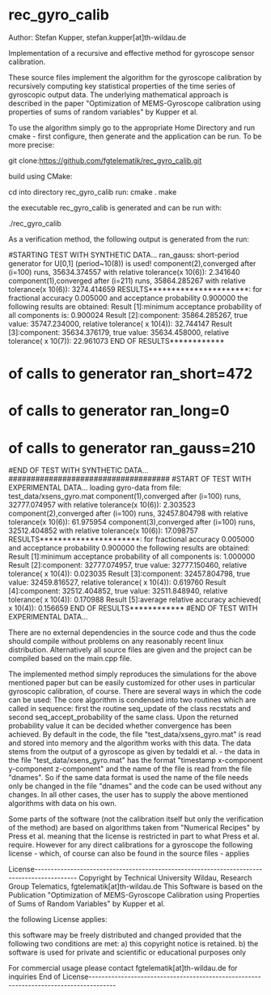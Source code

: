 # rec_gyro_calib
Author: Stefan Kupper, stefan.kupper[at]th-wildau.de

Implementation of a recursive and effective method for gyroscope sensor calibration.

These source files implement the algorithm for the gyroscope calibration by recursively computing key statistical properties of the time series of gyroscopic output data. The underlying mathematical approach is described in the paper "Optimization of MEMS-Gyroscope calibration using properties of sums of random variables" by Kupper et al.

To use the algorithm simply go to the appropriate Home Directory and run cmake - first configure, then generate and the application can be run. To be more precise:

git clone:https://github.com/fgtelematik/rec_gyro_calib.git

build using CMake:

cd into directory rec_gyro_calib
run: cmake .
make

the executable rec_gyro_calib is generated and can be run with:

./rec_gyro_calib

As a verification method, the following output is generated from the run:

#STARTING TEST WITH SYNTHETIC DATA...
ran_gauss: short-period generator for U[0,1] (period~10(8)) is used!
component(2),converged after (i=100) runs, 35634.374557 with relative tolerance(x 10(6)): 2.341640
component(1),converged after (i=211) runs, 35864.285267 with relative tolerance(x 10(6)): 3274.414659
RESULTS**********************:
for fractional accuracy 0.005000 and acceptance probability 0.900000 the following results are obtained:
Result [1]:minimum acceptance probability of all components is: 0.900024
Result [2]:component: 35864.285267, true value: 35747.234000, relative tolerance( x 10(4)): 32.744147
Result [3]:component: 35634.376179, true value: 35634.458000, relative tolerance( x 10(7)): 22.961073
END OF RESULTS************
# of calls to generator ran_short=472
# of calls to generator ran_long=0
# of calls to generator ran_gauss=210
#END OF TEST WITH SYNTHETIC DATA...
####################################
#START OF TEST WITH EXPERIMENTAL DATA...
loading gyro-data from file: test_data/xsens_gyro.mat
component(1),converged after (i=100) runs, 32777.074957 with relative tolerance(x 10(6)): 2.303523
component(2),converged after (i=100) runs, 32457.804798 with relative tolerance(x 10(6)): 61.975954
component(3),converged after (i=100) runs, 32512.404852 with relative tolerance(x 10(6)): 17.098757
RESULTS**********************:
for fractional accuracy 0.005000 and acceptance probability 0.900000 the following results are obtained:
Result [1]:minimum acceptance probability of all components is: 1.000000
Result [2]:component: 32777.074957, true value: 32777.150460, relative tolerance( x 10(4)): 0.023035
Result [3]:component: 32457.804798, true value: 32459.816527, relative tolerance( x 10(4)): 0.619760
Result [4]:component: 32512.404852, true value: 32511.848940, relative tolerance( x 10(4)): 0.170988
Result [5]:average relative accuracy achieved( x 10(4)): 0.156659
END OF RESULTS************
#END OF TEST WITH EXPERIMENTAL DATA...

There are no external dependencies in the source code and thus the code should compile without problems on any reasonably recent linux distribution. Alternatively all source files are given and the project can be compiled based on the main.cpp file.

The implemented method simply reproduces the simulations for the above mentioned paper but can be easily customized for other uses in particular gyroscopic calibration, of course. There are several ways in which the code can be used: The core algorithm is condensed into two routines which are called in sequence: first the routine seq_update of the class recstats and second seq_accept_probability of the same class. Upon the returned probability value it can be decided whether convergence has been achieved. By default in the code, the file "test_data/xsens_gyro.mat" is read and stored into memory and the algorithm works with this data. The data stems from the output of a gyroscope as given by tedaldi et al. - the data in the file "test_data/xsens_gyro.mat" has the format "timestamp x-component y-component z-component" and the name of the file is read from the file "dnames". So if the same data format is used the name of the file needs only be changed in the file "dnames" and the code can be used without any changes. In all other cases, the user has to supply the above mentioned algorithms with data on his own.

Some parts of the software (not the calibration itself but only the verification of the method) are based on algorithms taken from "Numerical Recipes" by Press et al. meaning that the license is restricted in part to what Press et al. require. However for any direct calibrations for a gyroscope the following license - which, of course can also be found in the source files - applies

License-------------------------------------------------------------------------------------------
Copyright by Technical University Wildau, Research Group Telematics, fgtelematik[at]th-wildau.de
This Software is based on the Publication
"Optimization of MEMS-Gyroscope Calibration using Properties of Sums of Random Variables" by Kupper et al.

the following License applies:

this software may be freely distributed and changed provided that the following two conditions are met:
a) this copyright notice is retained.
b) the software is used for private and scientific or educational purposes only

For commercial usage please contact fgtelematik[at]th-wildau.de for inquiries
End of License--------------------------------------------------------------------------------------
